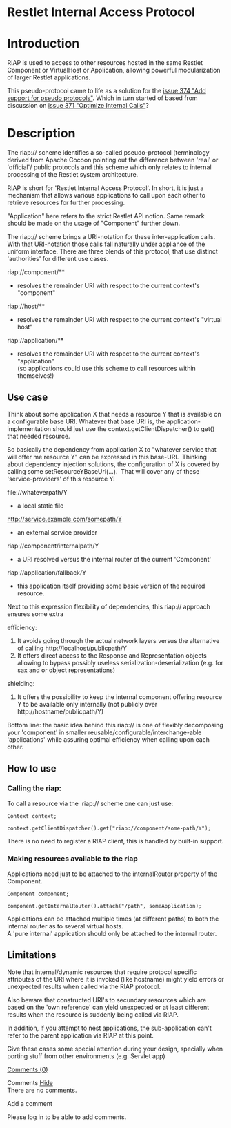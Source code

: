 Restlet Internal Access Protocol
================================

Introduction
============

RIAP is used to access to other resources hosted in the same Restlet
Component or VirtualHost or Application, allowing powerful
modularization of larger Restlet applications.

This pseudo-protocol came to life as a solution for the [issue 374 "Add
support for pseudo
protocols"](http://web.archive.org/web/20120120203400/http://restlet.tigris.org/issues/show_bug.cgi?id=374).
Which in turn started of based from discussion on [issue 371 "Optimize
Internal
Calls"](http://web.archive.org/web/20120120203400/http://restlet.tigris.org/issues/show_bug.cgi?id=157)?

Description
===========

The riap:// scheme identifies a so-called pseudo-protocol (terminology
derived from Apache Cocoon pointing out the difference between 'real' or
'official'/ public protocols and this scheme which only relates to
internal processing of the Restlet system architecture.

RIAP is short for 'Restlet Internal Access Protocol'. In short, it is
just a mechanism that allows various applications to call upon each
other to retrieve resources for further processing.

"Application" here refers to the strict Restlet API notion. Same remark
should be made on the usage of "Component" further down.

The riap:// scheme brings a URI-notation for these inter-application
calls. With that URI-notation those calls fall naturally under appliance
of the uniform interface. There are three blends of this protocol, that
use distinct 'authorities' for different use cases.

riap://component/\*\*

-   resolves the remainder URI with respect to the current context's
    "component"

riap://host/\*\*

-   resolves the remainder URI with respect to the current context's
    "virtual host"

riap://application/\*\*

-   resolves the remainder URI with respect to the current context's
    "application" \
     (so applications could use this scheme to call resources within
    themselves!)

Use case
--------

Think about some application X that needs a resource Y that is available
on a configurable base URI. Whatever that base URI is, the
application-implementation should just use the
context.getClientDispatcher() to get() that needed resource.

So basically the dependency from application X to "whatever service that
will offer me resource Y" can be expressed in this base-URI.  Thinking
about dependency injection solutions, the configuration of X is covered
by calling some setResourceYBaseUri(...).  That will cover any of these
'service-providers' of this resource Y:

file://whateverpath/Y

-   a local static file

http://service.example.com/somepath/Y

-   an external service provider

riap://component/internalpath/Y

-   a URI resolved versus the internal router of the current 'Component'

riap://application/fallback/Y

-   this application itself providing some basic version of the required
    resource.

Next to this expression flexibility of dependencies, this riap://
approach ensures some extra

efficiency:

1.  It avoids going through the actual network layers versus the
    alternative of calling http://localhost/publicpath/Y
2.  It offers direct access to the Response and Representation objects
    allowing to bypass possibly useless serialization-deserialization
    (e.g. for sax and or object representations)

shielding:

1.  It offers the possibility to keep the internal component offering
    resource Y to be available only internally (not publicly over
    http://hostname/publicpath/Y)

Bottom line: the basic idea behind this riap:// is one of flexibly
decomposing your 'component' in smaller
reusable/configurable/interchange-able 'applications' while assuring
optimal efficiency when calling upon each other.

How to use
----------

### Calling the riap:

To call a resource via the  riap:// scheme one can just use:

    Context context;

    context.getClientDispatcher().get("riap://component/some-path/Y");

There is no need to register a RIAP client, this is handled by built-in
support.

### Making resources available to the riap

Applications need just to be attached to the internalRouter property of
the Component.

    Component component;

    component.getInternalRouter().attach("/path", someApplication);

Applications can be attached multiple times (at different paths) to both
the internal router as to several virtual hosts.\
 A 'pure internal' application should only be attached to the internal
router.

Limitations
-----------

Note that internal/dynamic resources that require protocol specific
attributes of the URI where it is invoked (like hostname) might yield
errors or unexpected results when called via the RIAP protocol.

Also beware that constructed URI's to secundary resources which are
based on the 'own reference' can yield unexpected or at least different
results when the resource is suddenly being called via RIAP.

In addition, if you attempt to nest applications, the sub-application
can't refer to the parent application via RIAP at this point.

Give these cases some special attention during your design, specially
when porting stuff from other environments (e.g. Servlet app)

[Comments
(0)](http://web.archive.org/web/20120120203400/http://wiki.restlet.org/docs_2.1/13-restlet/27-restlet/48-restlet/86-restlet/45-restlet.html#)

Comments
[Hide](http://web.archive.org/web/20120120203400/http://wiki.restlet.org/docs_2.1/13-restlet/27-restlet/48-restlet/86-restlet/45-restlet.html#)
\
There are no comments.

Add a comment

Please log in to be able to add comments.
